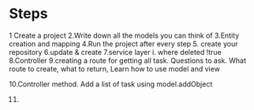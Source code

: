 Steps
=====
1 Create a project
2.Write down all the models you can think of
3.Entity creation and mapping
4.Run the project after every step
5. create your repository
6.update & create
7.service layer
i. where deleted !true
8.Controller
9.creating a route for getting all task. 
Questions to ask. What route to create, what to return,
  Learn how to use model and view
  
10.Controller method. Add a list of task using model.addObject

11. 
